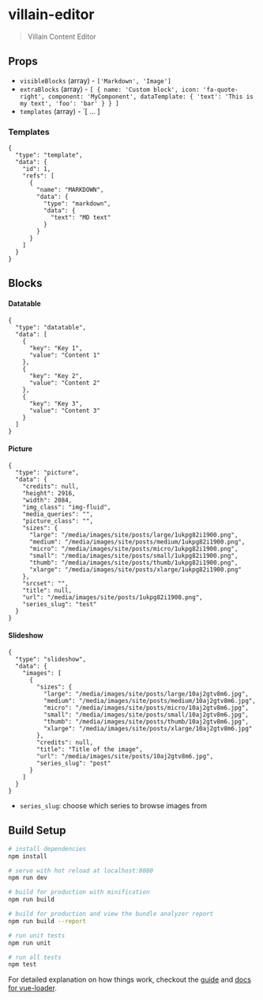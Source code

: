 # villain-editor

> Villain Content Editor

## Props

* `visibleBlocks` (array) - `['Markdown', 'Image']`
* `extraBlocks` (array) - `[
  {
    name: 'Custom block',
    icon: 'fa-quote-right',
    component: 'MyComponent',
    dataTemplate: {
      'text': 'This is my text',
      'foo': 'bar'
    }
  }
]`
* `templates` (array) - `[
  ...
]

### Templates

```
{
  "type": "template",
  "data": {
    "id": 1,
    "refs": [
      {
        "name": "MARKDOWN",
        "data": {
          "type": "markdown",
          "data": {
            "text": "MD text"
          }
        }
      }
    ]
  }
}
```


## Blocks

#### Datatable

```
{
  "type": "datatable",
  "data": [
    {
      "key": "Key 1",
      "value": "Content 1"
    },
    {
      "key": "Key 2",
      "value": "Content 2"
    },
    {
      "key": "Key 3",
      "value": "Content 3"
    }
  ]
}
```

#### Picture

```
{
  "type": "picture",
  "data": {
    "credits": null,
    "height": 2916,
    "width": 2084,
    "img_class": "img-fluid",
    "media_queries": "",
    "picture_class": "",
    "sizes": {
      "large": "/media/images/site/posts/large/1ukpg82i1900.png",
      "medium": "/media/images/site/posts/medium/1ukpg82i1900.png",
      "micro": "/media/images/site/posts/micro/1ukpg82i1900.png",
      "small": "/media/images/site/posts/small/1ukpg82i1900.png",
      "thumb": "/media/images/site/posts/thumb/1ukpg82i1900.png",
      "xlarge": "/media/images/site/posts/xlarge/1ukpg82i1900.png"
    },
    "srcset": "",
    "title": null,
    "url": "/media/images/site/posts/1ukpg82i1900.png",
    "series_slug": "test"
  }
}
```


#### Slideshow

```
{
  "type": "slideshow",
  "data": {
    "images": [
      {
        "sizes": {
          "large": "/media/images/site/posts/large/10aj2gtv8m6.jpg",
          "medium": "/media/images/site/posts/medium/10aj2gtv8m6.jpg",
          "micro": "/media/images/site/posts/micro/10aj2gtv8m6.jpg",
          "small": "/media/images/site/posts/small/10aj2gtv8m6.jpg",
          "thumb": "/media/images/site/posts/thumb/10aj2gtv8m6.jpg",
          "xlarge": "/media/images/site/posts/xlarge/10aj2gtv8m6.jpg"
        },
        "credits": null,
        "title": "Title of the image",
        "url": "/media/images/site/posts/10aj2gtv8m6.jpg",
        "series_slug": "post"
      }
    ]
  }
}
```
- `series_slug`: choose which series to browse images from


## Build Setup

``` bash
# install dependencies
npm install

# serve with hot reload at localhost:8080
npm run dev

# build for production with minification
npm run build

# build for production and view the bundle analyzer report
npm run build --report

# run unit tests
npm run unit

# run all tests
npm test
```

For detailed explanation on how things work, checkout the [guide](http://vuejs-templates.github.io/webpack/) and [docs for vue-loader](http://vuejs.github.io/vue-loader).
